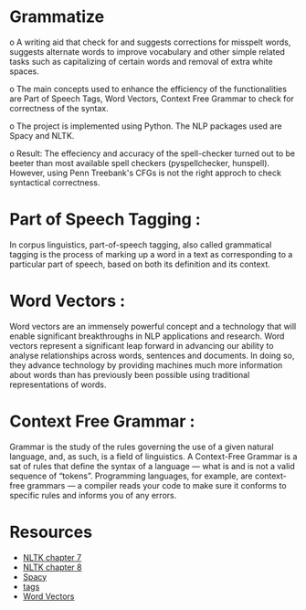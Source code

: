 # Grammatize
o	A writing aid that check for and suggests corrections for misspelt words, suggests alternate words to improve vocabulary and other simple related tasks such as capitalizing of certain words and removal of extra white spaces. 

o	The main concepts used to enhance the efficiency of the functionalities are Part of Speech Tags, Word Vectors, Context Free Grammar to check for correctness of the syntax.

o	The project is implemented using Python. The NLP packages used are Spacy and NLTK.

o	Result: The effeciency and accuracy of the spell-checker turned out to be beeter than most available spell checkers (pyspellchecker, hunspell). However, using Penn Treebank's CFGs is not the right approch to check syntactical correctness.


# Part of Speech Tagging : 
In corpus linguistics, part-of-speech tagging, also called grammatical tagging is the process of marking up a word in a text as corresponding to a particular part of speech, based on both its definition and its context.

# Word Vectors : 
Word vectors are an immensely powerful concept and a technology that will enable significant breakthroughs in NLP applications and research. Word vectors represent a significant leap forward in advancing our ability to analyse relationships across words, sentences and documents. In doing so, they advance technology by providing machines much more information about words than has previously been possible using traditional representations of words.

# Context Free Grammar : 	
Grammar is the study of the rules governing the use of a given natural language, and, as such, is a field of linguistics. A Context-Free Grammar is a sat of rules that define the syntax of a language — what is and is not a valid sequence of “tokens”. Programming languages, for example, are context-free grammars — a compiler reads your code to make sure it conforms to specific rules and informs you of any errors.

# Resources

+ [NLTK chapter 7](https://www.nltk.org/book/ch07.html)
+ [NLTK chapter 8](http://www.nltk.org/book_1ed/ch08.html)
+ [Spacy](https://spacy.io/usage/rule-based-matching)
+ [tags](https://www.ling.upenn.edu/courses/Fall_2003/ling001/penn_treebank_pos.html)
+ [Word Vectors](https://blog.usejournal.com/a-simple-spell-checker-built-from-word-vectors-9f28452b6f26)
